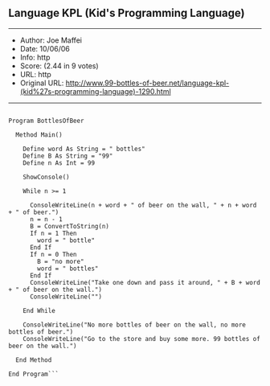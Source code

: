 
## Language KPL (Kid's Programming Language) ##
---
- Author: Joe Maffei
- Date: 10/06/06
- Info: http
- Score:  (2.44 in 9 votes)
- URL: http
- Original URL: http://www.99-bottles-of-beer.net/language-kpl-(kid%27s-programming-language)-1290.html
---

```// 99 Bottles of Beer in KPL (Kid's Programming Language)

Program BottlesOfBeer

  Method Main()

    Define word As String = " bottles"
    Define B As String = "99"
    Define n As Int = 99
	
    ShowConsole()
	
    While n >= 1

      ConsoleWriteLine(n + word + " of beer on the wall, " + n + word + " of beer.")
      n = n - 1
      B = ConvertToString(n)
      If n = 1 Then
        word = " bottle"
      End If
      If n = 0 Then
        B = "no more"
        word = " bottles"
      End If
      ConsoleWriteLine("Take one down and pass it around, " + B + word + " of beer on the wall.")
      ConsoleWriteLine("")
		
    End While
		
    ConsoleWriteLine("No more bottles of beer on the wall, no more bottles of beer.")
    ConsoleWriteLine("Go to the store and buy some more. 99 bottles of beer on the wall.")

  End Method

End Program```